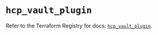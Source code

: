 # `hcp_vault_plugin`

Refer to the Terraform Registry for docs: [`hcp_vault_plugin`](https://registry.terraform.io/providers/hashicorp/hcp/0.102.0/docs/resources/vault_plugin).
